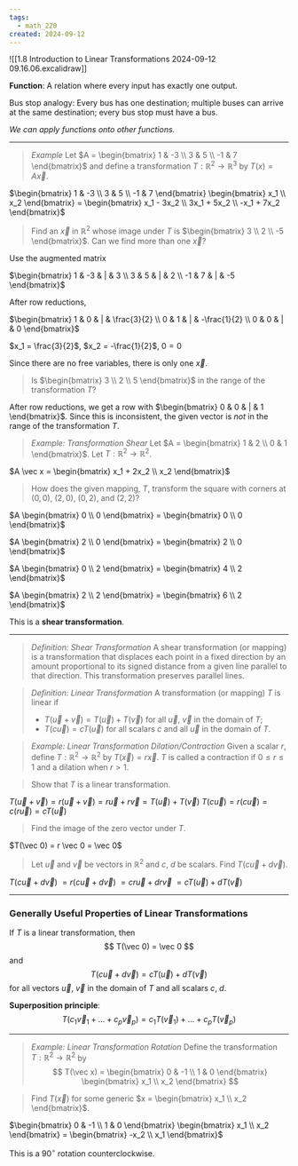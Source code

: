 ```yaml
---
tags:
  - math_220
created: 2024-09-12
---
```


![[1.8 Introduction to Linear Transformations 2024-09-12 09.16.06.excalidraw]]

**Function**: A relation where every input has exactly one output.

Bus stop analogy: Every bus has one destination; multiple buses can arrive at the same destination; every bus stop must have a bus.

*We can apply functions onto other functions.*

---

> *Example*
> Let $A = \begin{bmatrix} 1 & -3 \\ 3 & 5 \\ -1 & 7 \end{bmatrix}$ and define a transformation $T : \mathbb R^2 \rightarrow \mathbb R^3$ by $T(x) = A \vec x$.

$\begin{bmatrix} 1 & -3 \\ 3 & 5 \\ -1 & 7 \end{bmatrix} \begin{bmatrix} x_1 \\ x_2 \end{bmatrix} = \begin{bmatrix} x_1 - 3x_2 \\ 3x_1 + 5x_2 \\ -x_1 + 7x_2 \end{bmatrix}$

> Find an $\vec x$ in $\mathbb R^2$ whose image under $T$ is $\begin{bmatrix} 3 \\ 2 \\ -5 \end{bmatrix}$. Can we find more than one $\vec x$?

Use the augmented matrix

$\begin{bmatrix} 1 & -3 & | & 3 \\ 3 & 5 & | & 2 \\ -1 & 7 & | & -5 \end{bmatrix}$

After row reductions,

$\begin{bmatrix} 1 & 0 & | & \frac{3}{2} \\ 0 & 1 & | & -\frac{1}{2} \\ 0 & 0 & | & 0 \end{bmatrix}$

$x_1 = \frac{3}{2}$, $x_2 = -\frac{1}{2}$, $0 = 0$

Since there are no free variables, there is only one $\vec x$.

> Is $\begin{bmatrix} 3 \\ 2 \\ 5 \end{bmatrix}$ in the range of the transformation $T$?

After row reductions, we get a row with $\begin{bmatrix} 0 & 0 & | & 1 \end{bmatrix}$. Since this is inconsistent, the given vector is *not* in the range of the transformation $T$.

> *Example: Transformation Shear*
> Let $A = \begin{bmatrix} 1 & 2 \\ 0 & 1 \end{bmatrix}$. Let $T : \mathbb R^2 \rightarrow \mathbb R^2$.

$A \vec x = \begin{bmatrix} x_1 + 2x_2 \\ x_2 \end{bmatrix}$

> How does the given mapping, $T$, transform the square with corners at $(0, 0)$, $(2, 0)$, $(0, 2)$, and $(2, 2)$?

$A \begin{bmatrix} 0 \\ 0 \end{bmatrix} = \begin{bmatrix} 0 \\ 0 \end{bmatrix}$

$A \begin{bmatrix} 2 \\ 0 \end{bmatrix} = \begin{bmatrix} 2 \\ 0 \end{bmatrix}$

$A \begin{bmatrix} 0 \\ 2 \end{bmatrix} = \begin{bmatrix} 4 \\ 2 \end{bmatrix}$

$A \begin{bmatrix} 2 \\ 2 \end{bmatrix} = \begin{bmatrix} 6 \\ 2 \end{bmatrix}$

This is a **shear transformation**.

---

> *Definition: Shear Transformation*
> A shear transformation (or mapping) is a transformation that displaces each point in a fixed direction by an amount proportional to its signed distance from a given line parallel to that direction. This transformation preserves parallel lines.

> *Definition: Linear Transformation*
> A transformation (or mapping) $T$ is linear if
> - $T(\vec u + \vec v) = T(\vec u) + T(\vec v)$ for all $\vec u$, $\vec v$ in the domain of $T$;
> - $T(c \vec u) = cT(\vec u)$ for all scalars $c$ and all $\vec u$ in the domain of $T$.

> *Example: Linear Transformation Dilation/Contraction*
> Given a scalar $r$, define $T : \mathbb R^2 \rightarrow \mathbb R^2$ by $T(\vec x) = r \vec x$. $T$ is called a contraction if $0 \leq r \leq 1$ and a dilation when $r > 1$.

> Show that $T$ is a linear transformation.

$T(\vec u + \vec v) = r(\vec u + \vec v) = r \vec u + r \vec v = T(\vec u) + T(\vec v)$
$T(c \vec u) = r(c \vec u) = c(r \vec u) = cT(\vec u)$

> Find the image of the zero vector under $T$.

$T(\vec 0) = r \vec 0 = \vec 0$

> Let $\vec u$ and $\vec v$ be vectors in $\mathbb R^2$ and $c$, $d$ be scalars. Find $T(c \vec u + d \vec v)$.

$T(c \vec u + d \vec v)$
$= r(c \vec u + d \vec v)$
$= cr \vec u + dr \vec v$
$= cT(\vec u) + dT(\vec v)$

---

### Generally Useful Properties of Linear Transformations

If $T$ is a linear transformation, then
$$ T(\vec 0) = \vec 0 $$
and
$$ T(c \vec u + d \vec v) = cT(\vec u) + dT(\vec v) $$
for all vectors $\vec u$, $\vec v$ in the domain of $T$ and all scalars $c$, $d$.

**Superposition principle**:
$$ T(c_1 \vec v_1 + \dots + c_p \vec v_p) = c_1 T(\vec v_1) + \dots + c_p T(\vec v_p) $$

---

> *Example: Linear Transformation Rotation*
> Define the transformation $T : \mathbb R^2 \rightarrow \mathbb R^2$ by
> $$ T(\vec x) = \begin{bmatrix} 0 & -1 \\ 1 & 0 \end{bmatrix} \begin{bmatrix} x_1 \\ x_2 \end{bmatrix} $$

> Find $T(\vec x)$ for some generic $x = \begin{bmatrix} x_1 \\ x_2 \end{bmatrix}$.

$\begin{bmatrix} 0 & -1 \\ 1 & 0 \end{bmatrix} \begin{bmatrix} x_1 \\ x_2 \end{bmatrix} = \begin{bmatrix} -x_2 \\ x_1 \end{bmatrix}$

This is a $90^\circ$ rotation counterclockwise.